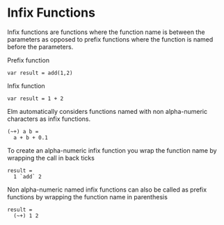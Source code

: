 # Infix Functions

Infix functions are functions where the function name is between the parameters as opposed to prefix functions where the function is named before the parameters.


Prefix function
```
var result = add(1,2)
```

Infix function
```
var result = 1 + 2
```

Elm automatically considers functions named with non alpha-numeric characters as infix functions.

```
(~+) a b =
  a + b + 0.1
```

To create an alpha-numeric infix function you wrap the function name by wrapping the call in back ticks
```
result =
  1 `add` 2
```

Non alpha-numeric named infix functions can also be called as prefix functions by wrapping the function name in parenthesis
```
result =
  (~+) 1 2
```
